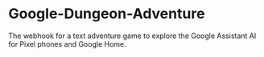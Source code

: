 # Google-Dungeon-Adventure
The webhook for a text adventure game to explore the Google Assistant AI for Pixel phones and Google Home.
